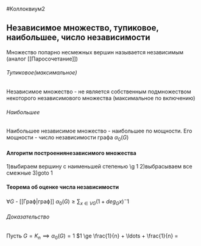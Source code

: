 #Коллоквиум2 
## Независимое множество, тупиковое, наибольшее, число независимости
Множество попарно несмежных вершин называется независимым
(аналог [[Паросочетание]])
###### Тупиковое(максимальное) 
 Независимое множество - не является собственным подмножеством некоторого независимового множества (максимальное по включению)

###### Наибольшее
Наибольшее независимое множество - наибольшее по мощности. Его мощности - число независимости графа $\alpha_0(G)$


#### Алгоритм построениянезависимого множества
1)выбираем вершину с наименьшей степенью \g 1
2)выбрасываем все смежные
3)goto 1
#### Теорема об оценке числа независимости
$\forall G$ - [[Граф|граф]] 
$\alpha_0(G) \ge \sum_{x \in VG}(1+deg_Gx)^-1$
###### Доказательство
Пусть $G = K_n \implies \alpha_0(G) = 1$
$1 \ge \frac{1}{n} + \ldots + \frac{1}{n} = 

